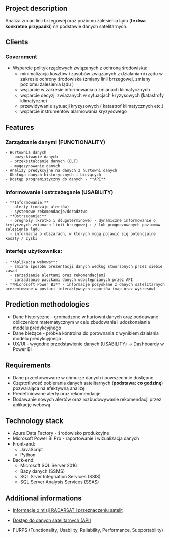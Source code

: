 ## Project description

Analiza zmian linii brzegowej oraz poziomu zalesienia lądu (**te dwa konkretne przypadki**) na podstawie danych satelitarnych.


## Clients

### Government
  - Wsparcie polityk rządowych związanych z ochroną środowiska: 
    - minimalizacja kosztów i zasobów związanych z działaniami rządu w zakresie ochrony środowiska (zmiany linii brrzegowej, zmiany poziomu zalesienia lądu )
    - wsparcie w zakresie informowania o zmianach klimatycznych 
    - wsparcie decyzji związanych w sytuacjach kryzysowych (katastrofy klimatyczne)
    - przewidywanie sytuacji kryzysowych ( katastrof klimatycznych etc.)
    - wsparcie instrumentów alarmowania kryzysowego


## Features

### Zarządzanie danymi (FUNCTIONALITY)
    - Hurtownia danych
      - pozyskiwanie danych
      - przekształcanie danych (ELT)
      - magazynowanie danych
    - Analizy predykcyjne na danych z hurtowni danych
    - Obsługa danych historycznych i bieżących
    - Dostęp programistyczny do danych - **API**

### Informowanie  i ostrzeżeganie (USABILITY)
    - **Informowanie:**
      - alerty (rodzaje alertów)
      - systemowe rekomendacje/doradztwo
    - **Ostrzeganie:**
      - prognozy (krótko i długoterminowe) - dynamiczne informowanie o krytycznych zmianach linii brzegowej i / lub prognozowanych poziomów zalesienia lądu
      - informacja o obszarach, w których mogą pojawić się potencjalne koszty / zyski

### Interfejs użytkownika:  
    - **Aplikacja webowa**:
      - zmiana sposobu prezentacji danych według stworzonych przez siebie zasad
      - zarządzanie alertami oraz rekomendacjami
      - zarządzanie paczkami danych udostępnianych przez API
    - **Microsoft Power BI** - informacje pozyskane z danych satelitarnych prezentowane w postaci interaktywnych raportów (map oraz wykresów)


## Prediction methodologies
  * Dane historyczne - gromadzone w hurtowni danych oraz poddawane obliczeniom matematycznym w celu zbudowania i udoskonalania modelu predykcyjnego
  * Dane bieżące - próbka kontrolna do porownania z wynikiem działania modelu predykcyjnego
  * UX/UI - wygodne przedstawienie danych (USABILITY) -> Dashboardy w Power BI


## Requirements
  * Dane przechowywane w chmurze danych i powszechnie dostępne
  * Częstotliwość pobierania danych satelitarnych (**podstawa: co godzinę**) pozwalająca na efektywną analizę
  * Predefiniowane alerty oraz rekomendacje
  * Dodawanie nowych alertów oraz rozbudowywanie rekomendacji przez aplikację webową

## Technology stack 
  * Azure Data Factory - środowisko produkcyjne
  * Microsoft Power BI Pro - raportowanie i wizualizacja danych
  * Front-end:
    * JavaScript
    * Python
  * Back-end:
    * Microsoft SQL Server 2016
    * Bazy danych (SSMS)
    * SQL Srver Integriation Services (SSIS)
    * SQL Server Analysis Services (SSAS)


## Additional informations
  * [Informacje o misji RADARSAT i przeznaczeniu satelit](https://spacex.com.pl/wiadomosci/trzy-satelity-konstelacji-radarsat-zostaly-wyniesione-na-orbite "RADARSAT")
  * [Dostęp do danych satelitarnych (API)](https://gbdxdocs.digitalglobe.com/docs/mda-radarsat-2 "API")




  * FURPS (Functionality, Usability, Reliability, Performance, Supportability)